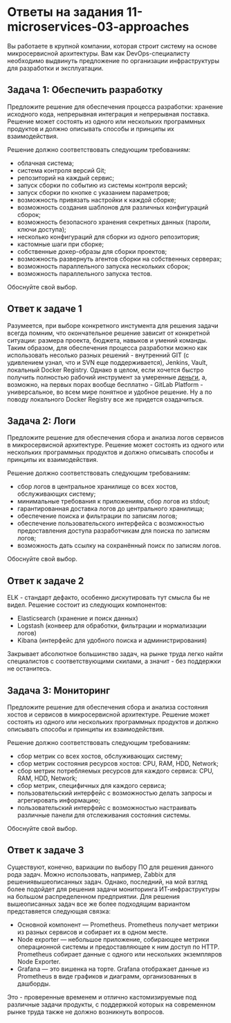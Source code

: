 # Ответы на задания 11-microservices-03-approaches  

Вы работаете в крупной компании, которая строит систему на основе микросервисной архитектуры.
Вам как DevOps-специалисту необходимо выдвинуть предложение по организации инфраструктуры для разработки и эксплуатации.


## Задача 1: Обеспечить разработку

Предложите решение для обеспечения процесса разработки: хранение исходного кода, непрерывная интеграция и непрерывная поставка. 
Решение может состоять из одного или нескольких программных продуктов и должно описывать способы и принципы их взаимодействия.

Решение должно соответствовать следующим требованиям:
- облачная система;
- система контроля версий Git;
- репозиторий на каждый сервис;
- запуск сборки по событию из системы контроля версий;
- запуск сборки по кнопке с указанием параметров;
- возможность привязать настройки к каждой сборке;
- возможность создания шаблонов для различных конфигураций сборок;
- возможность безопасного хранения секретных данных (пароли, ключи доступа);
- несколько конфигураций для сборки из одного репозитория;
- кастомные шаги при сборке;
- собственные докер-образы для сборки проектов;
- возможность развернуть агентов сборки на собственных серверах;
- возможность параллельного запуска нескольких сборок;
- возможность параллельного запуска тестов.

Обоснуйте свой выбор.

## Ответ к задаче 1  

Разумеется, при выборе конкретного инстумента для решения задачи всегда помним, что окончательное решение зависит от конкретной ситуации: размера проекта, бюджета, навыков и умений команды. Таким образом, для обеспечения процесса разработки можно как использовать несолько разных решений - внутренний GIT (с удивлением узнал, что и SVN еще поддерживается), Jenkins, Vault, локальный Docker Registry. Однако в целом, если хочется быстро получить полностью рабочий инструмент за умеренные  [деньги](https://about.gitlab.com/pricing/), а, возможно, на первых порах вообще бесплатно - GitLab Platform - универсальное, во всем мире понятное и удобное решение. Ну а по поводу локального Docker Registry все же придется озадачиться.  

## Задача 2: Логи

Предложите решение для обеспечения сбора и анализа логов сервисов в микросервисной архитектуре.
Решение может состоять из одного или нескольких программных продуктов и должно описывать способы и принципы их взаимодействия.

Решение должно соответствовать следующим требованиям:
- сбор логов в центральное хранилище со всех хостов, обслуживающих систему;
- минимальные требования к приложениям, сбор логов из stdout;
- гарантированная доставка логов до центрального хранилища;
- обеспечение поиска и фильтрации по записям логов;
- обеспечение пользовательского интерфейса с возможностью предоставления доступа разработчикам для поиска по записям логов;
- возможность дать ссылку на сохранённый поиск по записям логов.

Обоснуйте свой выбор.

## Ответ к задаче 2 

ELK - стандарт дефакто, особенно дискутировать тут смысла бы не видел. Решение состоит из следующих компонентов:

- Elasticsearch (хранение и поиск данных)
- Logstash (конвеер для обработки, фильтрации и нормализации логов)
- Kibana (интерфейс для удобного поиска и администрирования)

Закрывает абсолютное большинство задач, на рынке труда легко найти специалистов с соответствующими скилами, а значит - без поддержки не останитесь. 

## Задача 3: Мониторинг

Предложите решение для обеспечения сбора и анализа состояния хостов и сервисов в микросервисной архитектуре.
Решение может состоять из одного или нескольких программных продуктов и должно описывать способы и принципы их взаимодействия.

Решение должно соответствовать следующим требованиям:
- сбор метрик со всех хостов, обслуживающих систему;
- сбор метрик состояния ресурсов хостов: CPU, RAM, HDD, Network;
- сбор метрик потребляемых ресурсов для каждого сервиса: CPU, RAM, HDD, Network;
- сбор метрик, специфичных для каждого сервиса;
- пользовательский интерфейс с возможностью делать запросы и агрегировать информацию;
- пользовательский интерфейс с возможностью настраивать различные панели для отслеживания состояния системы.

Обоснуйте свой выбор.

## Ответ к задаче 3  

Существуют, конечно, вариации по выбору ПО для решения данного рода задач. Можно использовать, например, Zabbix для решениявышеописанных задач. Однако, последний, на мой взгляд более подойдет для решения задачи мониторинга ИТ-инфраструктуры на большом распределенном предприятии. Для решения вышеописанных задач все же более подходящим вариантом представяется следующая связка:  

- Основной компонент — Prometheus. Prometheus получает метрики из разных сервисов и собирает их в одном месте.
- Node exporter — небольшое приложение, собирающее метрики операционной системы и предоставляющее к ним доступ по HTTP. Prometheus собирает данные с одного или нескольких экземпляров Node Exporter.
- Grafana — это вишенка на торте. Grafana отображает данные из Prometheus в виде графиков и диаграмм, организованных в дашборды.

Это - проверенные временем и отлично кастомизируемые под различные задачи продукты, с поддержкой которых на современном рынке труда также не должно возникнуть вопросов.  